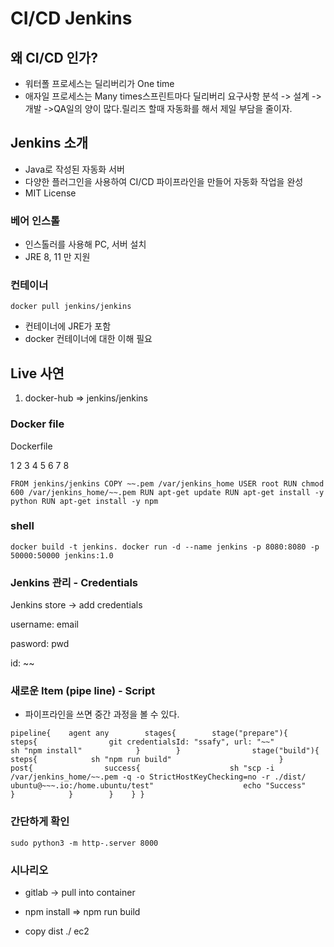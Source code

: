 # CI/CD Jenkins

## 왜 CI/CD 인가?

- 워터폴 프로세스는 딜리버리가 One time
- 애자일 프로세스는 Many times스프린트마다 딜리버리 요구사항 분석 -> 설계 -> 개발 ->QA일의 양이 많다.릴리즈 할때 자동화를 해서 제일 부담을 줄이자.

## Jenkins 소개

- Java로 작성된 자동화 서버
- 다양한 플러그인을 사용하여 CI/CD 파이프라인을 만들어 자동화 작업을 완성
- MIT License

### 베어 인스톨

- 인스톨러를 사용해 PC, 서버 설치
- JRE 8, 11 만 지원

### 컨테이너

```
docker pull jenkins/jenkins
```

- 컨테이너에 JRE가 포함
- docker 컨테이너에 대한 이해 필요

## Live 사연

1. docker-hub => jenkins/jenkins

### Docker file

Dockerfile

1 2 3 4 5 6 7 8

```
FROM jenkins/jenkins COPY ~~.pem /var/jenkins_home USER root RUN chmod 600 /var/jenkins_home/~~.pem RUN apt-get update RUN apt-get install -y python RUN apt-get install -y npm 
```

### shell

```
docker build -t jenkins. docker run -d --name jenkins -p 8080:8080 -p 50000:50000 jenkins:1.0
```

### Jenkins 관리 - Credentials

Jenkins store -> add credentials

username: email

pasword: pwd

id: ~~

### 새로운 Item (pipe line) - Script

- 파이프라인을 쓰면 중간 과정을 볼 수 있다.

```
pipeline{    agent any        stages{        stage("prepare"){            steps{                git credentialsId: "ssafy", url: "~~"                sh "npm install"            }        }                stage("build"){            steps{            sh "npm run build"                        }            post{                success{                    sh "scp -i /var/jenkins_home/~~.pem -q -o StrictHostKeyChecking=no -r ./dist/ ubuntu@~~~.io:/home.ubuntu/test"                    echo "Success"                }            }        }    } }
```

### 간단하게 확인

```
sudo python3 -m http-.server 8000
```

### 시나리오

- gitlab -> pull into container

- npm install => npm run build

- copy dist ./ ec2

  